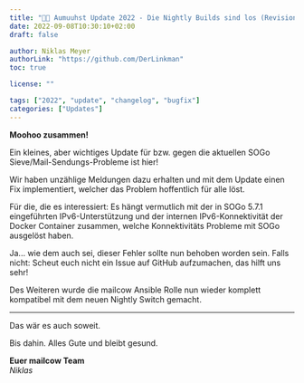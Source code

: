 ```yaml
---
title: "🌊🐄 Aumuuhst Update 2022 - Die Nightly Builds sind los (Revision B) | Änderungen"
date: 2022-09-08T10:30:10+02:00
draft: false

author: Niklas Meyer
authorLink: "https://github.com/DerLinkman"
toc: true

license: ""

tags: ["2022", "update", "changelog", "bugfix"]
categories: ["Updates"]
---
```


**Moohoo zusammen!**

Ein kleines, aber wichtiges Update für bzw. gegen die aktuellen SOGo Sieve/Mail-Sendungs-Probleme ist hier!

Wir haben unzählige Meldungen dazu erhalten und mit dem Update einen Fix implementiert, welcher das Problem hoffentlich für alle löst.

Für die, die es interessiert: Es hängt vermutlich mit der in SOGo 5.7.1 eingeführten IPv6-Unterstützung und der internen IPv6-Konnektivität der Docker Container zusammen, welche Konnektivitäts Probleme mit SOGo ausgelöst haben.

Ja... wie dem auch sei, dieser Fehler sollte nun behoben worden sein. Falls nicht: Scheut euch nicht ein Issue auf GitHub aufzumachen, das hilft uns sehr!

Des Weiteren wurde die mailcow Ansible Rolle nun wieder komplett kompatibel mit dem neuen Nightly Switch gemacht.

---

Das wär es auch soweit.

Bis dahin. Alles Gute und bleibt gesund.

**Euer mailcow Team** <br>
*Niklas*